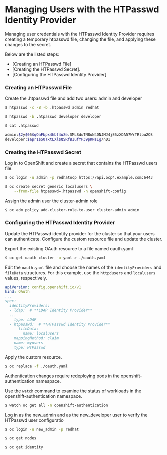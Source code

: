 
# Managing Users with the HTPasswd Identity Provider

Managing user credentials with the HTPasswd Identity Provider requires creating a temporary htpasswd file, changing the file, and applying these changes to the secret.

Below are the listed steps:

- [Creating an HTPasswd File]
- [Creating the HTPasswd Secret].
- [Configuring the HTPasswd Identity Provider]

### Creating an HTPasswd File

Create the .htpasswd file and add two users: admin and developer

```sh
$ htpasswd -c -B -b .htpasswd admin redhat
```

```sh
$ htpasswd -b .htpasswd developer developer
```

```sh
$ cat .htpasswd
```
```sh
admin:$2y$05$qQaFbpx4hbf4uZe.SMLSduTN8uN4DNJMJ4jE5zXDA57WrTRlpu2QS
developer:$apr1$S0TxtLXl$QSRfBIufYP39pKNsIg/nD1
```

### Creating the HTPasswd Secret

Log in to OpenShift and create a secret that contains the HTPasswd users file.

```sh
$ oc login -u admin -p redhatocp https://api.ocp4.example.com:6443
```

```sh
$ oc create secret generic localusers \
    --from-file htpasswd=.htpasswd -n openshift-config
```

Assign the admin user the cluster-admin role

```sh
$ oc adm policy add-cluster-role-to-user cluster-admin admin
```

###  Configuring the HTPasswd Identity Provider

Update the HTPasswd identity provider for the cluster so that your users can authenticate. Configure the custom resource file and update the cluster.

Export the existing OAuth resource to a file named oauth.yaml

```sh
$ oc get oauth cluster -o yaml > ./oauth.yaml
```

Edit the `oauth.yaml` file and choose the names of the `identityProviders` and `fileData` structures. For this example, use the `httpdusers` and `localusers` values, respectively.

```yaml
apiVersion: config.openshift.io/v1
kind: OAuth
...
spec:
  identityProviders:
  - ldap:  # **LDAP Identity Provider**
  ...
    type: LDAP
  - htpasswd:  # **HTPasswd Identity Provider**
      fileData:
        name: localusers
    mappingMethod: claim
    name: myusers
    type: HTPasswd
```

Apply the custom resource.

```bash
$ oc replace -f ./oauth.yaml
```

Authentication changes require redeploying pods in the openshift-authentication namespace.

Use the `watch` command to examine the status of workloads in the openshift-authentication namespace.

```sh
$ watch oc get all -n openshift-authentication
```

Log in as the new_admin and as the new_developer user to verify the HTPasswd user configuratio

```sh
$ oc login -u new_admin -p redhat
```

```sh
$ oc get nodes
```

```sh
$ oc get identity
```
